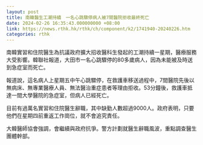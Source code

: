 ```yaml
---
layout: post
title: 南韓醫生工潮持續　一名心跳驟停病人被7間醫院拒收最終死亡
date: 2024-02-26 16:35:43.000000000 +08:00
link: https://news.rthk.hk/rthk/ch/component/k2/1741940-20240226.htm
categories: rthk
---
```


南韓實習和住院醫生為抗議政府擴大招收醫科生發起的工潮持續一星期，醫療服務大受影響。韓聯社報道，大田市一名心跳驟停的80多歲病人，因為未能被及時送到急症室而死亡。

報道說，這名病人上星期五中午心跳驟停，在救護車移送過程中，7間醫院先後以無病床、無專業醫療人員、無法醫治重症患者等理由拒收。53分鐘後，救護車抵達一間大學醫院的急症室，但病人已經死亡。

目前有過萬名實習和住院醫生辭職，其中缺勤人數超過9000人。政府表明，只要他們在星期四前重返工作崗位，就不會追究責任。

大韓醫師協會強調，會繼續與政府抗爭。警方計劃就醫生辭職風波，重點調查醫生團體幹部。
